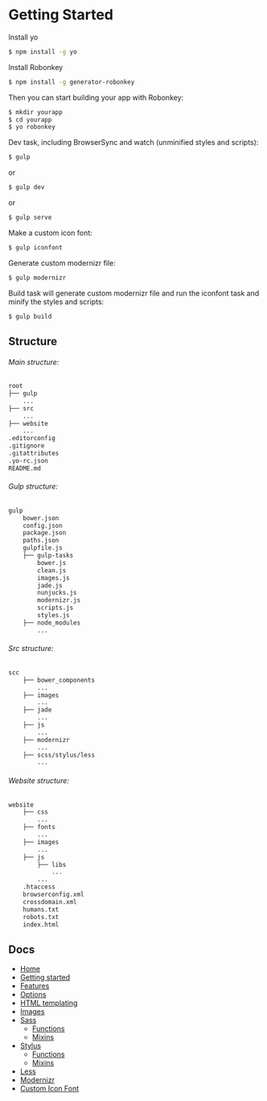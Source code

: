 # Getting Started

Install yo

```sh
$ npm install -g yo
```

Install Robonkey

```sh
$ npm install -g generator-robonkey
```

Then you can start building your app with Robonkey:

```sh
$ mkdir yourapp
$ cd yourapp
$ yo robonkey
```

Dev task, including BrowserSync and watch (unminified styles and scripts):

```sh
$ gulp
```
or

```sh
$ gulp dev
```

or

```sh
$ gulp serve
```

Make a custom icon font:

```sh
$ gulp iconfont
```

Generate custom modernizr file:

```sh
$ gulp modernizr
```

Build task will generate custom modernizr file and run the iconfont task and minify the styles and scripts:

```sh
$ gulp build
```

## Structure

###### Main structure:

```sh
root
├── gulp
	...
├── src
	...
├── website
	...
.editorconfig
.gitignore
.gitattributes
.yo-rc.json
README.md
```


###### Gulp structure:
```sh
gulp
	bower.json
	config.json
	package.json
	paths.json
	gulpfile.js
	├── gulp-tasks
		bower.js
		clean.js
		images.js
		jade.js
		nunjucks.js
		modernizr.js
		scripts.js
		styles.js
	├── node_modules
		...	
```

###### Src structure:
```sh
scc
	├── bower_components
		...
	├── images
		...	
	├── jade
		...	
	├── js
		...
	├── modernizr
		...	
	├── scss/stylus/less
		...	
```

###### Website structure:
```sh
website
	├── css
		...
	├── fonts
		...	
	├── images
		...	
	├── js
		├── libs
			...
		...
	.htaccess
	browserconfig.xml
	crossdomain.xml
	humans.txt
	robots.txt
	index.html
```

## Docs

- [Home](/README.md)
- [Getting started](/docs/getting-started.md)
- [Features](/docs/features.md)
- [Options](/docs/options.md)
- [HTML templating](/docs/html.md)
- [Images](/docs/images.md)
- [Sass](/docs/sass/sass.md)
	- [Functions](/docs/sass/functions.md)
	- [Mixins](/docs/sass/mixins.md)
- [Stylus](/docs/stylus/stylus.md)
	- [Functions](/docs/stylus/functions.md)
	- [Mixins](/docs/stylus/mixins.md)
- [Less](/docs/less/less.md)
- [Modernizr](/docs/modernizr.md)
- [Custom Icon Font](/docs/custom-icon-font.md)